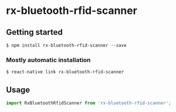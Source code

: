 # rx-bluetooth-rfid-scanner

## Getting started

`$ npm install rx-bluetooth-rfid-scanner --save`

### Mostly automatic installation

`$ react-native link rx-bluetooth-rfid-scanner`

## Usage

```javascript
import RxBluetoothRfidScanner from 'rx-bluetooth-rfid-scanner';
```

```JSX

```

